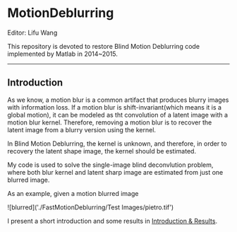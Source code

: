 # MotionDeblurring

Editor: Lifu Wang

This repository is devoted to restore Blind Motion Deblurring code implemented by Matlab in 2014~2015.

---

## Introduction
As we know, a motion blur is a common artifact that produces blurry images with information loss. If a motion blur is shift-invariant(which means it is a global motion), it can be modeled as tht convolution of a latent image with a motion blur kernel. Therefore, removing a motion blur is to recover the latent image from a blurry version using the kernel.

In Blind Motion Deblurring, the kernel is unknown, and therefore, in order to recovery the latent shape image, the kernel should be estimated.

My code is used to solve the single-image blind deconvlution problem, where both blur kernel and latent sharp image are estimated from just one blurred image.

As an example, given a motion blurred image

![blurred]('./FastMotionDeblurring/Test Images/pietro.tif')

I present a short introduction and some results in [Introduction & Results](./FastMotionDeblurring/Introduction.pdf).

